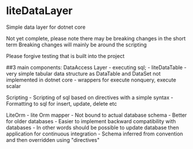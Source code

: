 # liteDataLayer

Simple data layer for dotnet core

Not yet complete, please note there may be breaking changes in the short term
Breaking changes will mainly be around the scripting

Please forgive testing that is built into the project

##3 main components:
DataAccess Layer - executing sql; 
    - liteDataTable - very simple tabular data structure as DataTable and DataSet not implemented in dotnet core
    - wrappers for execute nonquery, execute scalar

Scripting - Scripting of sql based on directives with a simple syntax
    - Formatting to sql for insert, update, delete etc

LiteOrm - lite Orm mapper
    - Not bound to actual database schema
        - Better for older databases
        - Easier to implement backward compatibility with databases 
            - In other words should be possible to update database then application for continuous integration
    - Schema inferred from convention and then overridden using "directives"


